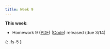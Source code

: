 ```yaml
---
title: Week 9
---
```


**This week:**
- Homework 9 ([PDF](./assets/hw/CDS_131_Homework_9.pdf)) ([Code](./assets/hw/ADMM_for_SLS.ipynb)) released (due 3/14)


{: .fs-5 }
